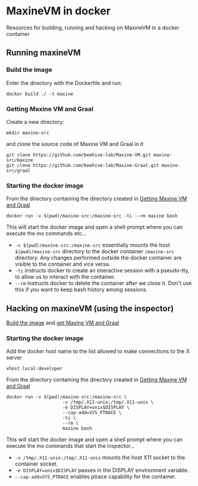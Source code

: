 # MaxineVM in docker
Resources for building, running and hacking on MaxineVM in a docker container
## Running maxineVM
### Build the image

Enter the directory with the Dockerfile and run:

```
docker build ./ -t maxine
```

### Getting Maxine VM and Graal

Create a new directory:

```
mkdir maxine-src
```

and clone the source code of Maxine VM and Graal in it

```
git clone https://github.com/beehive-lab/Maxine-VM.git maxine-src/maxine
git clone https://github.com/beehive-lab/Maxine-Graal.git maxine-src/graal
```

### Starting the docker image

From the directory containing the directory created
in [Getting Maxine VM and Graal](#getting-maxine-vm-and-graal)

```
docker run -v $(pwd)/maxine-src:/maxine-src -ti --rm maxine bash
```

This will start the docker image and open a shell prompt where you can
execute the mx commands etc...

* `-v $(pwd)/maxine-src:/maxine-src` essentially mounts the host
  `$(pwd)/maxine-src` directory to the docker container `/maxine-src`
  directory.  Any changes performed outside the docker container are
  visible to the container and vice versa.
* `-ti` instructs docker to create an interactive session with a
  pseudo-tty, to allow us to interact with the container.
* `--rm` instructs docker to delete the container after we close it.
  Don't use this if you want to keep bash history among sessions.

## Hacking on maxineVM (using the inspector)
[Build the image](#build-the-image) and [get Maxine VM and Graal](#getting-maxine-vm-and-graal)

### Starting the docker image

Add the docker host name to the list allowed to make connections to the X server
```
xhost local:developer
```

From the directory containing the directory created
in [Getting Maxine VM and Graal](#getting-maxine-vm-and-graal)

```
docker run -v $(pwd)/maxine-src:/maxine-src \
					 -v /tmp/.X11-unix:/tmp/.X11-unix \
					 -e DISPLAY=unix$DISPLAY \
					 --cap-add=SYS_PTRACE \
					 -ti \
					 --rm \
					 maxine bash
```

This will start the docker image and open a shell prompt where you can 
execute the mx commands that start the inspector...

* `-v /tmp/.X11-unix:/tmp/.X11-unix` mounts the host X11 socket to the 
  container socket. 
* `-e DISPLAY=unix$DISPLAY` passes in the DISPLAY environment variable.
* `--cap-add=SYS_PTRACE` enables ptrace capability for the container.
